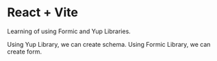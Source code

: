 # React + Vite

Learning of using Formic and Yup Libraries.

Using Yup Library, we can create schema.
Using Formic Library, we can create form.

